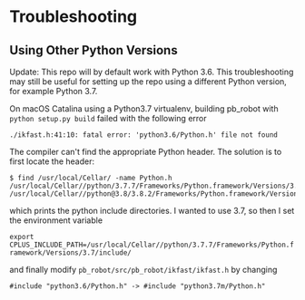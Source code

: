 # Troubleshooting

## Using Other Python Versions

Update: This repo will by default work with Python 3.6. This troubleshooting may still be useful for setting up the repo using a different Python version, for example Python 3.7.

On macOS Catalina using a Python3.7 virtualenv, building pb_robot with `python setup.py build` failed with the following error

```./ikfast.h:41:10: fatal error: 'python3.6/Python.h' file not found```

The compiler can't find the appropriate Python header. The solution is to first locate the header:

```
$ find /usr/local/Cellar/ -name Python.h
/usr/local/Cellar//python/3.7.7/Frameworks/Python.framework/Versions/3.7/include/python3.7m/Python.h
/usr/local/Cellar//python@3.8/3.8.2/Frameworks/Python.framework/Versions/3.8/include/python3.8/Python.h
```

which prints the python include directories. I wanted to use 3.7, so then I set the environment variable

```export CPLUS_INCLUDE_PATH=/usr/local/Cellar//python/3.7.7/Frameworks/Python.framework/Versions/3.7/include/```

and finally modify `pb_robot/src/pb_robot/ikfast/ikfast.h` by changing

```
#include "python3.6/Python.h" -> #include "python3.7m/Python.h"
```
